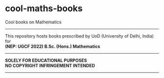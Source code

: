 # cool-maths-books
Cool books on Mathematics
<hr>
This repository hosts books prescribed by UoD (University of Delhi, India) for <br> <b>(NEP: UGCF 2022) B.Sc. (Hons.) Mathematics</b>
<hr>
<b>SOLELY FOR EDUCATIONAL PURPOSES</b><br>
<b>NO COPYRIGHT INFRINGEMENT INTENDED</b>
<hr>
